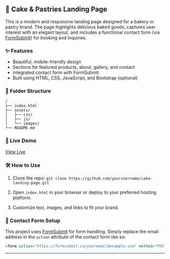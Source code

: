 

## 🎂 Cake & Pastries Landing Page

This is a modern and responsive landing page designed for a bakery or pastry brand. The page highlights delicious baked goods, captures user interest with an elegant layout, and includes a functional contact form (via [FormSubmit](https://formsubmit.co)) for booking and inquiries.

### ✨ Features

* Beautiful, mobile-friendly design
* Sections for featured products, about, gallery, and contact
* Integrated contact form with FormSubmit
* Built using HTML, CSS, JavaScript, and Bootstrap (optional)

### 📂 Folder Structure

```
/
├── index.html
├── assets/
│   ├── css/
│   ├── js/
│   └── images/
└── README.md
```

### 🚀 Live Demo

[View Live](#) <!-- You can replace this with the live URL if hosted -->

### 🛠️ How to Use

1. Clone the repo:
   `git clone https://github.com/yourusername/cake-landing-page.git`

2. Open `index.html` in your browser or deploy to your preferred hosting platform.

3. Customize text, images, and links to fit your brand.

### 📧 Contact Form Setup

This project uses [FormSubmit](https://formsubmit.co) for form handling. Simply replace the email address in the `action` attribute of the contact form like so:

```html
<form action="https://formsubmit.co/youremail@example.com" method="POST">
```

---
